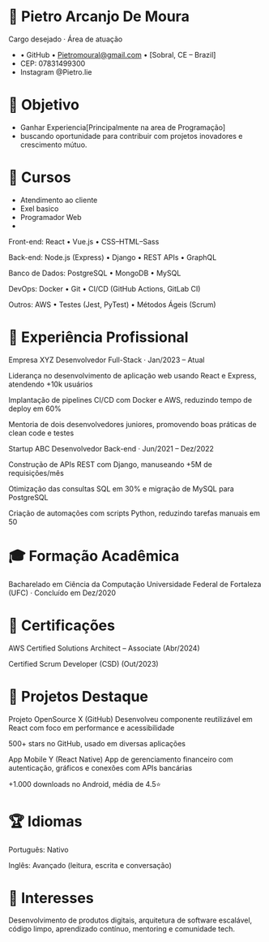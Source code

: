 # 👤 Pietro Arcanjo De Moura
Cargo desejado · Área de atuação
- • GitHub • Pietromoural@gmail.com • [Sobral, CE – Brazil]
- CEP: 07831499300
- Instagram @Pietro.lie
# 🎯 Objetivo
- Ganhar Experiencia[Principalmente na area de Programação]
- buscando oportunidade para contribuir com projetos inovadores e crescimento mútuo.

# 🧰 Cursos 
- Atendimento ao cliente 
- Exel basico 
- Programador Web
- 

Front-end: React • Vue.js • CSS–HTML–Sass

Back-end: Node.js (Express) • Django • REST APIs • GraphQL

Banco de Dados: PostgreSQL • MongoDB • MySQL

DevOps: Docker • Git • CI/CD (GitHub Actions, GitLab CI)

Outros: AWS • Testes (Jest, PyTest) • Métodos Ágeis (Scrum)

# 💼 Experiência Profissional
Empresa XYZ
Desenvolvedor Full-Stack · Jan/2023 – Atual

Liderança no desenvolvimento de aplicação web usando React e Express, atendendo +10k usuários

Implantação de pipelines CI/CD com Docker e AWS, reduzindo tempo de deploy em 60%

Mentoria de dois desenvolvedores juniores, promovendo boas práticas de clean code e testes

Startup ABC
Desenvolvedor Back-end · Jun/2021 – Dez/2022

Construção de APIs REST com Django, manuseando +5M de requisições/mês

Otimização das consultas SQL em 30% e migração de MySQL para PostgreSQL

Criação de automações com scripts Python, reduzindo tarefas manuais em 50 
# 🎓 Formação Acadêmica
Bacharelado em Ciência da Computação
Universidade Federal de Fortaleza (UFC) · Concluído em Dez/2020

# 📜 Certificações
AWS Certified Solutions Architect – Associate (Abr/2024)

Certified Scrum Developer (CSD) (Out/2023)

# 🌟 Projetos Destaque
Projeto OpenSource X (GitHub)
Desenvolveu componente reutilizável em React com foco em performance e acessibilidade

500+ stars no GitHub, usado em diversas aplicações

App Mobile Y (React Native)
App de gerenciamento financeiro com autenticação, gráficos e conexões com APIs bancárias

+1.000 downloads no Android, média de 4.5⭐️

# 🏆 Idiomas
Português: Nativo

Inglês: Avançado (leitura, escrita e conversação)

# 📌 Interesses
Desenvolvimento de produtos digitais, arquitetura de software escalável, código limpo, aprendizado contínuo, mentoring e comunidade tech.
